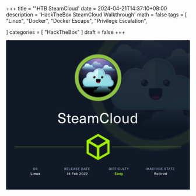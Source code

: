 +++
title = '"HTB SteamCloud'
date = 2024-04-21T14:37:10+08:00
description = 'HackTheBox SteamCloud Walkthrough'
math = false
tags = [
    "Linux",
    "Docker",
    "Docker Escape",
    "Privilege Escalation",


]
categories = [
    "HackTheBox"
]
draft = false
+++

[![20240421144115](https://raw.githubusercontent.com/iselt/ImageBed/main/20240421144115.png)](https://app.hackthebox.com/machines/SteamCloud)
